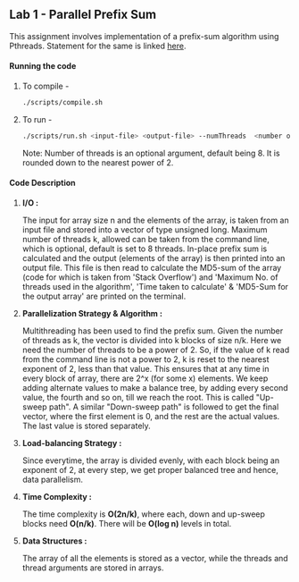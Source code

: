 ## Lab 1 - Parallel Prefix Sum

This assignment involves implementation of a prefix-sum algorithm using Pthreads. Statement for the same is linked [here](./Statement.pdf).


#### Running the code

1. To compile -

    ```bash
    ./scripts/compile.sh
    ```

2. To run - 

    ```bash
    ./scripts/run.sh <input-file> <output-file> --numThreads  <number of threads>
    ```
    Note: Number of threads is an optional argument, default being 8. It is rounded down to the nearest power of 2.
    

#### Code Description

1. **I/O :**

    The input for array size n and the elements of the array, is taken from an input file and stored into a vector of type unsigned long. Maximum number of threads k, allowed can be taken from the command line, which is optional, default is set to 8 threads. In-place prefix sum is calculated and the output (elements of the array) is then printed into an output file. This file is then read to calculate the MD5-sum of the array (code for which is taken from 'Stack Overflow') and 'Maximum No. of threads used in the algorithm', 'Time taken to calculate' & 'MD5-Sum for the output array' are printed on the terminal.

2. **Parallelization Strategy & Algorithm :** 

    Multithreading has been used to find the prefix sum. Given the number of threads as k, the vector is divided into k blocks of size n/k. Here we need the number of threads to be a power of 2. So, if the value of k read from the command line is not a power to 2, k is reset to the nearest exponent of 2, less than that value. This ensures that at any time in every block of array, there are 2^x (for some x) elements. 
    We keep adding alternate values to make a balance tree, by adding every second value, the fourth and so on, till we reach the root. This is called "Up-sweep path". A similar "Down-sweep path" is followed to get the final vector, where the first element is 0, and the rest are the actual values.  The last value is stored separately.

3. **Load-balancing Strategy :**

    Since everytime, the array is divided evenly, with each block being an exponent of 2, at every step, we get proper balanced tree and hence, data parallelism.

4. **Time Complexity :**

    The time complexity is **O(2n/k)**, where each, down and up-sweep blocks need **O(n/k)**. There will be **O(log n)** levels in total.

5. **Data Structures :**

    The array of all the elements is stored as a vector, while the threads and thread arguments are stored in arrays.
